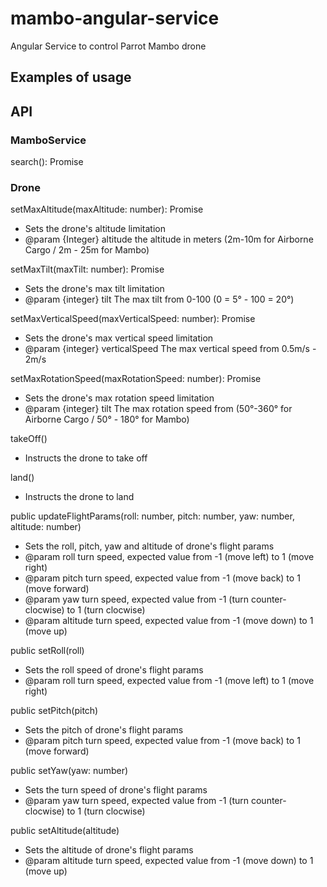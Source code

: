 # mambo-angular-service

Angular Service to control Parrot Mambo drone

## Examples of usage

## API

### MamboService

search(): Promise<Drone>

### Drone

setMaxAltitude(maxAltitude: number): Promise<any>
 * Sets the drone's altitude limitation
 * @param  {Integer} altitude the altitude in meters (2m-10m for Airborne Cargo / 2m - 25m for Mambo)

setMaxTilt(maxTilt: number): Promise<any>
 * Sets the drone's max tilt limitation
 * @param  {integer} tilt The max tilt from 0-100 (0 = 5° - 100 = 20°)

setMaxVerticalSpeed(maxVerticalSpeed: number): Promise<any>
 * Sets the drone's max vertical speed limitation
 * @param  {integer} verticalSpeed The max vertical speed from 0.5m/s - 2m/s

setMaxRotationSpeed(maxRotationSpeed: number): Promise<any>
 * Sets the drone's max rotation speed limitation
 * @param  {integer} tilt The max rotation speed from (50°-360° for Airborne Cargo / 50° - 180° for Mambo)

takeOff()
 * Instructs the drone to take off

land()
 * Instructs the drone to land

public updateFlightParams(roll: number, pitch: number, yaw: number, altitude: number)
 * Sets the roll, pitch, yaw and altitude of drone's flight params
 * @param roll turn speed, expected value from -1 (move left) to 1 (move right)
 * @param pitch turn speed, expected value from -1 (move back) to 1 (move forward)
 * @param yaw turn speed, expected value from -1 (turn counter-clocwise) to 1 (turn clocwise)
 * @param altitude turn speed, expected value from -1 (move down) to 1 (move up)

public setRoll(roll)
 * Sets the roll speed of drone's flight params
 * @param roll turn speed, expected value from -1 (move left) to 1 (move right)

public setPitch(pitch)
 * Sets the pitch of drone's flight params
 * @param pitch turn speed, expected value from -1 (move back) to 1 (move forward)

public setYaw(yaw: number)
 * Sets the turn speed of drone's flight params
 * @param yaw turn speed, expected value from -1 (turn counter-clocwise) to 1 (turn clocwise)

public setAltitude(altitude)
 * Sets the altitude of drone's flight params
 * @param altitude turn speed, expected value from -1 (move down) to 1 (move up)
   